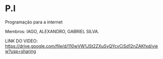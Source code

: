 # P.I
Programação para a internet

Membros: IAGO, ALEXANDRO, GABRIEL SILVA.

LINK DO VIDEO: https://drive.google.com/file/d/110wVW1JSt2ZXuSyQYcvCiSd12nZAKfxd/view?usp=sharing


